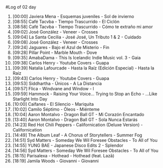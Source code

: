 #Log of 02 day

1. [00:00] Javiera Mena - Esquemas juveniles - Sol de invierno
1. [08:55] Café Tacvba - Tiempo Trascurrido - El Ciclón
1. [08:58] Café Tacvba - Tiempo Trascurrido - Cómo te extraño mi amor
1. [09:02] José González - Veneer - Crosses
1. [09:04] La Santa Cecilia - José José, Un Tributo 1 & 2 - Cuidado
1. [09:08] José González - Veneer - Crosses
1. [09:24] Jaguares - Bajo el Azul de Misterio - Fin
1. [09:28] Pillar Point - Marble Mouth - Dove
1. [09:35] AmabaDama - This Is Icelandic Indie Music vol. 3 - Gaia
1. [09:38] Carlos Henry - Youtube Covers - Guapa
1. [09:39] Natalia Lafourcade - Hasta la Raíz (Edición Especial) - Hasta la Raíz
1. [09:43] Carlos Henry - Youtube Covers - Guapa
1. [09:53] Siddhartha - Únicos - A La Distancia
1. [09:57] Flica - Windvane and Window - l
1. [09:59] Hammock - Raising Your Voice... Trying to Stop an Echo - ...Like Starlight Into Day
1. [10:00] Caifanes - El Silencio - Mariquita
1. [10:02] Camilo Séptimo - Óleos - Miénteme
1. [10:04] Aaron Montalvo - Dragon Ball GT - Mi Corazón Encantado
1. [13:40] Aaron Montalvo - Dragon Ball GT - Sola Nunca Estarás
1. [14:23] Red Hot Chili Peppers - Californication (Deluxe Version) - Californication
1. [14:49] The Album Leaf - A Chorus of Storytellers - Summer Fog
1. [14:51] Syd Matters - Someday We Wil Foresee Obstacles - To All of You
1. [14:55] YUNG BAE - Japanese Disco Edits 2 - Splendor
1. [14:56] Syd Matters - Someday We Wil Foresee Obstacles - To All of You
1. [18:15] Parisalexa - Hothead - Hothead (feat. Lazā)
1. [18:19] Jamila Woods - Giovanni - Giovanni

